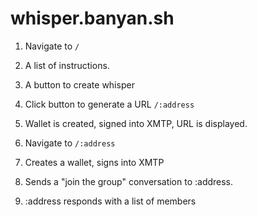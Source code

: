 # whisper.banyan.sh


1. Navigate to `/`
2. A list of instructions.
3. A button to create whisper
4. Click button to generate a URL `/:address`
5. Wallet is created, signed into XMTP, URL is displayed.


1. Navigate to `/:address`
2. Creates a wallet, signs into XMTP
3. Sends a "join the group" conversation to :address.
4. :address responds with a list of members
